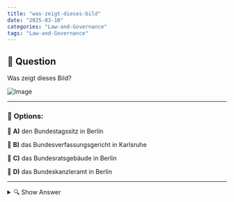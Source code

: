 ```yaml
---
title: "was-zeigt-dieses-bild"
date: "2025-03-10"
categories: "Law-and-Governance"
tags: "Law-and-Governance"
---
```


## 📌 **Question**

Was zeigt dieses Bild?

![Image](https://www.einbuergerungstest-online.de/img/fragen/055.png)

---

### 📝 **Options:**

🔘 **A)** den Bundestagssitz in Berlin

🔘 **B)** das Bundesverfassungsgericht in Karlsruhe

🔘 **C)** das Bundesratsgebäude in Berlin

🔘 **D)** das Bundeskanzleramt in Berlin

---

<details>
  <summary>🔍 Show Answer</summary>

  <p>
💡  <b>Correct Answer:</b>  a
  </p>
  <p>
    📖<b>Explanation:</b>
    Dieses Bild zeigt ein bekanntes deutsches Regierungsgebäude in Berlin oder Karlsruhe. Der Bundestagssitz in Berlin ist das Parlamentsgebäude mit der berühmten Glaskuppel. Das Bundesverfassungsgericht in Karlsruhe ist das höchste Gericht für Verfassungssachen in Deutschland. Das Bundesratsgebäude in Berlin dient dem Bundesrat, der Vertretung der Länder. Das Bundeskanzleramt in Berlin ist der Amtssitz des Bundeskanzlers, charakterisiert durch moderne Architektur. Um die Frage zu beantworten, identifizieren Sie architektonische Merkmale des Bildes und ordnen Sie sie einem dieser wichtigen Institutionen zu.
  </p>
</details>
